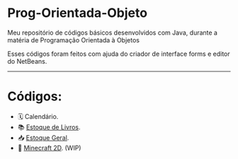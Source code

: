 # Prog-Orientada-Objeto
Meu repositório de códigos básicos desenvolvidos com Java, durante a matéria de Programação Orientada à Objetos

Esses códigos foram feitos com ajuda do criador de interface forms e editor do NetBeans.

---

# Códigos:

- 🗓️ Calendário.
- 📚 [Estoque de Livros](/Livros/).
- 📥 [Estoque Geral](/Estoque).
- 🧊 [Minecraft 2D](/Mine2D). (WIP)
